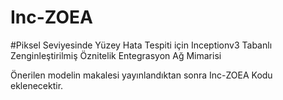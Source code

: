# Inc-ZOEA
#Piksel Seviyesinde Yüzey Hata Tespiti için Inceptionv3 Tabanlı Zenginleştirilmiş Öznitelik Entegrasyon Ağ Mimarisi

Önerilen modelin makalesi yayınlandıktan sonra Inc-ZOEA Kodu eklenecektir.
